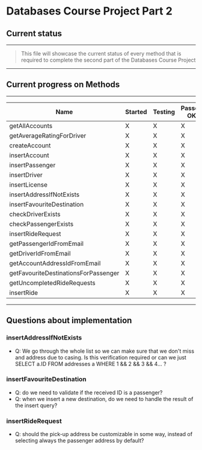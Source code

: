 # Databases Course Project Part 2
## Current status
---
>This file will showcase the current status of every method that is required to complete the second part of the Databases Course Project
---
## Current progress on Methods
---
| Name | Started | Testing | Passed OK |
| ----------- | ----------- | ----------- | ----------- |
| getAllAccounts | X | X | X |
| getAverageRatingForDriver | X | X | X |
| createAccount | X | X | X |
| insertAccount | X | X | X |
| insertPassenger | X | X | X |
| insertDriver | X | X | X |
| insertLicense | X | X | X |
| insertAddressIfNotExists | X | X | X |
| insertFavouriteDestination | X | X | X |
| checkDriverExists | X | X | X |
| checkPassengerExists | X | X | X |
| insertRideRequest | X | X | X |
| getPassengerIdFromEmail | X | X | X |
| getDriverIdFromEmail | X | X | X |
| getAccountAddressIdFromEmail | X | X | X |
| getFavouriteDestinationsForPassenger | X | X | X |
| getUncompletedRideRequests | X | X | X |
| insertRide | X | X | X |
---
## Questions about implementation
### insertAddressIfNotExists
- Q: We go through the whole list so we can make sure that we don't miss and address due to casing. Is this verification required or can we just SELECT a.ID FROM addresses a WHERE 1 && 2 && 3 && 4... ?
### insertFavouriteDestination
- Q: do we need to validate if the received ID is a passenger?
- Q: when we insert a new destination, do we need to handle the result of the insert query?
### insertRideRequest
- Q: should the pick-up address be customizable in some way, instead of selecting always the passenger address by default?
